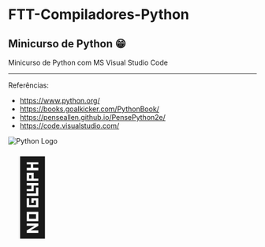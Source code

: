 # FTT-Compiladores-Python

## Minicurso de Python 😁

Minicurso de Python com MS Visual Studio Code
<hr>
Referências:

- https://www.python.org/
- https://books.goalkicker.com/PythonBook/
- https://penseallen.github.io/PensePython2e/
- https://code.visualstudio.com/

![Python Logo](https://codehangar.io/content/images/2015/10/python.png)

<div style="font-size:150px;">🤖</div>
